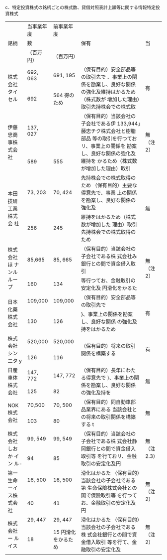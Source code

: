 c．特定投資株式の銘柄ごとの株式数、貸借対照表計上額等に関する情報特定投資株式  

<html><body><table><tr><td rowspan="3">銘柄</td><td>当事業年度</td><td>前事業年度</td><td rowspan="3">保有</td><td rowspan="3">当</td></tr><tr><td>数</td><td></td></tr><tr><td>（百万円）</td><td>（百万円）</td></tr><tr><td rowspan="2">株式会社タイセル</td><td>692, 063</td><td>691, 195</td><td rowspan="2">（保有目的）安全部品等の取引先で 、事業上の闋係を勘案し、良好な闋係 の強化及維持はかるため（株式数が 增加した理由）取引先持株会での株式取</td><td rowspan="2">有</td></tr><tr><td>692</td><td>564 得のため</td></tr><tr><td rowspan="2">伊藤忠商事株式会社</td><td>137, 027</td><td></td><td rowspan="2">（保有目的）当該会社の子会社である伊 133,944」藤忠チク株式会社と樹脂部品 等の取引を行つておリ、事業上の闋係を 勘案し、良好な闋係の強化及維持を かるため（株式数が增加した理由）取引</td><td rowspan="2">無（注2）</td></tr><tr><td>589</td><td>555</td></tr><tr><td rowspan="2">本田技研工業株式会 社</td><td>73, 203</td><td>70, 424</td><td>先持株会での株式取得のため （保有目的）主要な得意先で、事業 上の闋係を勘案し、良好な闋係の強化及</td><td rowspan="2">無</td></tr><tr><td>256</td><td>245</td><td>維持をはかるため（株式数が增加した 理由）取引先持株会での株式取得のため</td></tr><tr><td rowspan="2">株式会社ほ ナンルループ</td><td>85,665</td><td>85, 665</td><td>（保有目的）当該会社の子会社である株 式会社み銀行との間で資金借入取引</td><td rowspan="2">無（注2）</td></tr><tr><td>160</td><td>134</td><td>等行つてお、金融取引の安定化及 円滑化をかるた</td></tr><tr><td rowspan="2">日本化藥株式会社</td><td>109,000</td><td>109,000</td><td>（保有目的）安全部品等の取引先で</td><td rowspan="2">有</td></tr><tr><td>130</td><td>126</td><td>}、事業上の闋係を勘案し、良好な闋係 の強化及持をはかるため</td></tr><tr><td rowspan="2">株式会社シン二タ y</td><td>520,000</td><td>520,000</td><td rowspan="2">（保有目的）将来の取引闋係を構築する</td><td rowspan="2">有</td></tr><tr><td>126</td><td>116</td></tr><tr><td rowspan="2">日産車体株式会社</td><td>147, 772</td><td>147, 772</td><td rowspan="2">（保有目的）長年にわたる得意先で }、事業上の闋係を勘案し、良好な闋係 の強化及持を</td><td rowspan="2">無</td></tr><tr><td>125</td><td>82</td></tr><tr><td rowspan="2">NOK株式会社</td><td>70,500</td><td>70, 500</td><td rowspan="2">（保有目的）同自動車部品業界にある 当該会社との将来の取引闋係を構築する t</td><td rowspan="2">無</td></tr><tr><td>103</td><td>80</td></tr><tr><td rowspan="2">株式会社しおか イン ル-</td><td>99, 549</td><td>99, 549</td><td rowspan="2">（保有目的）当該会社の子会社である株 式会社静岡銀行との間で資金借入取引等 を行ておリ、金融取引の安定化及円</td><td rowspan="2">無 （注2.3）</td></tr><tr><td>94</td><td>85</td></tr><tr><td rowspan="2">第一生命ーイ ス株式会社</td><td>16, 500</td><td>16, 500</td><td rowspan="2">滑化はかるた （保有目的）当該会社の子会社である第 生命保險株式会社との間で保險取引等 を行つてお、金融取引の安定化及円</td><td rowspan="2">無（注2）</td></tr><tr><td>40</td><td>41</td></tr><tr><td rowspan="2">株式会社ー ルイス</td><td>29, 447</td><td>29, 447</td><td rowspan="2">滑化はかるた （保有目的）当該会社の子会社である株 式会社銀行との間で資金借入取引 等を行て、金融取引の安定化及</td><td rowspan="2">無（注2）</td></tr><tr><td>18</td><td>15 円滑化をかるため</td></tr></table></body></html>  
